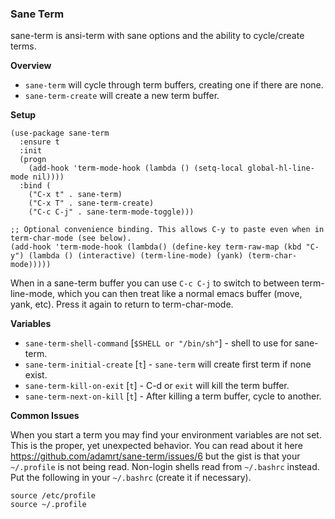 ### Sane Term

sane-term is ansi-term with sane options and the ability to cycle/create terms.

__Overview__

* `sane-term` will cycle through term buffers, creating one if there are none.
* `sane-term-create` will create a new term buffer.

__Setup__

```emacs
(use-package sane-term
  :ensure t
  :init
  (progn
    (add-hook 'term-mode-hook (lambda () (setq-local global-hl-line-mode nil))))
  :bind (
    ("C-x t" . sane-term)
    ("C-x T" . sane-term-create)
    ("C-c C-j" . sane-term-mode-toggle)))

;; Optional convenience binding. This allows C-y to paste even when in term-char-mode (see below).
(add-hook 'term-mode-hook (lambda() (define-key term-raw-map (kbd "C-y") (lambda () (interactive) (term-line-mode) (yank) (term-char-mode)))))
```

When in a sane-term buffer you can use `C-c C-j` to switch to between term-line-mode, which you can then treat like a normal emacs buffer (move, yank, etc). Press it again to return to term-char-mode.

__Variables__

* `sane-term-shell-command` [`$SHELL or "/bin/sh"`] - shell to use for sane-term.
* `sane-term-initial-create` [`t`] - `sane-term` will create first term if none exist.
* `sane-term-kill-on-exit` [`t`] - C-d or `exit` will kill the term buffer.
* `sane-term-next-on-kill` [`t`] - After killing a term buffer, cycle to another.

__Common Issues__

When you start a term you may find your environment variables are not set. This is the proper, yet unexpected behavior. You can read about it here https://github.com/adamrt/sane-term/issues/6 but the gist is that your `~/.profile` is not being read. Non-login shells read from `~/.bashrc` instead. Put the following in your `~/.bashrc` (create it if necessary).

```
source /etc/profile
source ~/.profile
```
